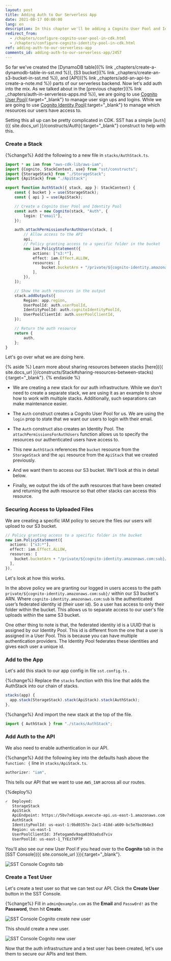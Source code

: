 ```yaml
---
layout: post
title: Adding Auth to Our Serverless App
date: 2021-08-17 00:00:00
lang: en
description: In this chapter we'll be adding a Cognito User Pool and Identity Pool to our serverless app. We'll be using SST's higher-level Auth construct to make this easy.
redirect_from:
  - /chapters/configure-cognito-user-pool-in-cdk.html
  - /chapters/configure-cognito-identity-pool-in-cdk.html
ref: adding-auth-to-our-serverless-app
comments_id: adding-auth-to-our-serverless-app/2457
---
```


So far we've created the [DynamoDB table]({% link _chapters/create-a-dynamodb-table-in-sst.md %}), [S3 bucket]({% link _chapters/create-an-s3-bucket-in-sst.md %}), and [API]({% link _chapters/add-an-api-to-create-a-note.md %}) parts of our serverless backend. Now let's add auth into the mix. As we talked about in the [previous chapter]({% link _chapters/auth-in-serverless-apps.md %}), we are going to use [Cognito User Pool](https://aws.amazon.com/cognito/){:target="_blank"} to manage user sign ups and logins. While we are going to use [Cognito Identity Pool](https://docs.aws.amazon.com/cognito/latest/developerguide/cognito-identity.html){:target="_blank"} to manage which resources our users have access to.

Setting this all up can be pretty complicated in CDK. SST has a simple [`Auth`]({{ site.docs_url }}/constructs/Auth){:target="_blank"} construct to help with this.

### Create a Stack

{%change%} Add the following to a new file in `stacks/AuthStack.ts`.

```typescript
import * as iam from "aws-cdk-lib/aws-iam";
import {Cognito, StackContext, use} from "sst/constructs";
import {StorageStack} from "./StorageStack";
import {ApiStack} from "./ApiStack";

export function AuthStack({ stack, app }: StackContext) {
    const { bucket } = use(StorageStack);
    const { api } = use(ApiStack);

    // Create a Cognito User Pool and Identity Pool
    const auth = new Cognito(stack, "Auth", {
        login: ["email"],
    });

    auth.attachPermissionsForAuthUsers(stack, [
        // Allow access to the API
        api,
        // Policy granting access to a specific folder in the bucket
        new iam.PolicyStatement({
            actions: ["s3:*"],
            effect: iam.Effect.ALLOW,
            resources: [
                bucket.bucketArn + "/private/${cognito-identity.amazonaws.com:sub}/*",
            ],
        }),
    ]);

    // Show the auth resources in the output
    stack.addOutputs({
        Region: app.region,
        UserPoolId: auth.userPoolId,
        IdentityPoolId: auth.cognitoIdentityPoolId,
        UserPoolClientId: auth.userPoolClientId,
    });

    // Return the auth resource
    return {
        auth,
    };
}

```

Let's go over what we are doing here.

{% aside %}
Learn more about sharing resources between stacks [here]({{ site.docs_url }}/constructs/Stack#sharing-resources-between-stacks){:target="_blank"}.
{% endaside %}

- We are creating a new stack for our auth infrastructure. While we don't need to create a separate stack, we are using it as an example to show how to work with multiple stacks.  Additionally, such separations can make maintenance easier.

- The `Auth` construct creates a Cognito User Pool for us. We are using the `login` prop to state that we want our users to login with their email.

- The `Auth` construct also creates an Identity Pool. The `attachPermissionsForAuthUsers` function allows us to specify the resources our authenticated users have access to.

- This new `AuthStack` references the `bucket` resource from the `StorageStack` and the `api` resource from the `ApiStack` that we created previously.

- And we want them to access our S3 bucket. We'll look at this in detail below.

- Finally, we output the ids of the auth resources that have been created and returning the auth resource so that other stacks can access this resource.

### Securing Access to Uploaded Files

We are creating a specific IAM policy to secure the files our users will upload to our S3 bucket.

```typescript
// Policy granting access to a specific folder in the bucket
new iam.PolicyStatement({
  actions: ["s3:*"],
  effect: iam.Effect.ALLOW,
  resources: [
    bucket.bucketArn + "/private/${cognito-identity.amazonaws.com:sub}/*",
  ],
}),
```

Let's look at how this works.

In the above policy we are granting our logged in users access to the path `private/${cognito-identity.amazonaws.com:sub}/` within our S3 bucket's ARN. Where `cognito-identity.amazonaws.com:sub` is the authenticated user’s federated identity id (their user id). So a user has access to only their folder within the bucket. This allows us to separate access to our user's file uploads within the same S3 bucket.

One other thing to note is that, the federated identity id is a UUID that is assigned by our Identity Pool. This id is different from the one that a user is assigned in a User Pool. This is because you can have multiple authentication providers. The Identity Pool federates these identities and gives each user a unique id.

### Add to the App

Let's add this stack to our app config in file `sst.config.ts` .

{%change%} Replace the `stacks` function with this line that adds the AuthStack into our chain of stacks.

```typescript
stacks(app) {
  app.stack(StorageStack).stack(ApiStack).stack(AuthStack);
},
```
{%change%} And import the new stack at the top of the file.

```typescript
import { AuthStack } from "./stacks/AuthStack";
```

### Add Auth to the API

We also need to enable authentication in our API.

{%change%} Add the following key into the defaults hash above the `function: {` line in `stacks/ApiStack.ts`.

```typescript
authorizer: "iam",
```

This tells our API that we want to use `AWS_IAM` across all our routes.

{%deploy%}

```bash
✓  Deployed:
   StorageStack
   ApiStack
   ApiEndpoint: https://5bv7x0iuga.execute-api.us-east-1.amazonaws.com
   AuthStack
   IdentityPoolId: us-east-1:9bd0357e-2ac1-418d-a609-bc5e7bc064e3
   Region: us-east-1
   UserPoolClientId: 3fetogamdv9aqa0393adsd7viv
   UserPoolId: us-east-1_TYEz7XP7P
```

You'll also see our new User Pool if you head over to the **Cognito** tab in the [SST Console]({{ site.console_url }}){:target="_blank"}.

![SST Console Cognito tab](/assets/part2/sst-console-cognito-tab.png)

### Create a Test User

Let's create a test user so that we can test our API. Click the **Create User** button in the SST Console.

{%change%} Fill in `admin@example.com` as the **Email** and `Passw0rd!` as the **Password**, then hit **Create**.

![SST Console Cognito create new user](/assets/part2/sst-console-cognito-create-new-user.png)

This should create a new user.

![SST Console Cognito new user](/assets/part2/sst-console-cognito-new-user.png)

Now that the auth infrastructure and a test user has been created, let's use them to secure our APIs and test them.
